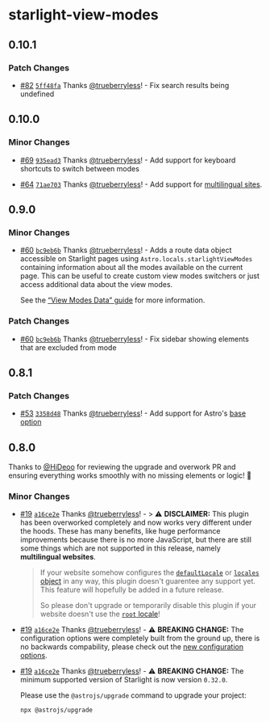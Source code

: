 # starlight-view-modes

## 0.10.1

### Patch Changes

- [#82](https://github.com/trueberryless-org/starlight-view-modes/pull/82) [`5ff48fa`](https://github.com/trueberryless-org/starlight-view-modes/commit/5ff48fac8c6ac5ef4c717b2c8ee1d77bf6179f52) Thanks [@trueberryless](https://github.com/trueberryless)! - Fix search results being undefined

## 0.10.0

### Minor Changes

- [#69](https://github.com/trueberryless-org/starlight-view-modes/pull/69) [`935ead3`](https://github.com/trueberryless-org/starlight-view-modes/commit/935ead36c5b5212bdc1bcbb058d1d2fbdbed4bf0) Thanks [@trueberryless](https://github.com/trueberryless)! - Add support for keyboard shortcuts to switch between modes

- [#64](https://github.com/trueberryless-org/starlight-view-modes/pull/64) [`71ae703`](https://github.com/trueberryless-org/starlight-view-modes/commit/71ae703f88d9e1a65e02822e67f68ce9b34e157a) Thanks [@trueberryless](https://github.com/trueberryless)! - Add support for [multilingual sites](https://starlight.astro.build/guides/i18n/).

## 0.9.0

### Minor Changes

- [#60](https://github.com/trueberryless-org/starlight-view-modes/pull/60) [`bc9eb6b`](https://github.com/trueberryless-org/starlight-view-modes/commit/bc9eb6b31f7f2b22ac52bdc95d28aa448df5141d) Thanks [@trueberryless](https://github.com/trueberryless)! - Adds a route data object accessible on Starlight pages using `Astro.locals.starlightViewModes` containing information about all the modes available on the current page. This can be useful to create custom view modes switchers or just access additional data about the view modes.

  See the [“View Modes Data” guide](https://starlight-view-modes.netlify.app/view-modes-data/) for more information.

### Patch Changes

- [#60](https://github.com/trueberryless-org/starlight-view-modes/pull/60) [`bc9eb6b`](https://github.com/trueberryless-org/starlight-view-modes/commit/bc9eb6b31f7f2b22ac52bdc95d28aa448df5141d) Thanks [@trueberryless](https://github.com/trueberryless)! - Fix sidebar showing elements that are excluded from mode

## 0.8.1

### Patch Changes

- [#53](https://github.com/trueberryless-org/starlight-view-modes/pull/53) [`3358d48`](https://github.com/trueberryless-org/starlight-view-modes/commit/3358d480efa95c4d5c9c91d33abd7e6a2f3c3292) Thanks [@trueberryless](https://github.com/trueberryless)! - Add support for Astro's [base option](https://docs.astro.build/en/reference/configuration-reference/#base)

## 0.8.0

Thanks to [@HiDeoo](https://github.com/HiDeoo) for reviewing the upgrade and overwork PR and ensuring everything works smoothly with no missing elements or logic! 🚀

### Minor Changes

- [#19](https://github.com/trueberryless-org/starlight-view-modes/pull/19) [`a16ce2e`](https://github.com/trueberryless-org/starlight-view-modes/commit/a16ce2ecafcdb557402b7390ae2531a84de03554) Thanks [@trueberryless](https://github.com/trueberryless)! - > ⚠️ **DISCLAIMER:** This plugin has been overworked completely and now works very different under the hoods. These has many benefits, like huge performance improvements because there is no more JavaScript, but there are still some things which are not supported in this release, namely **multilingual websites**.

  > If your website somehow configures the [`defaultLocale`](https://starlight.astro.build/reference/configuration/#defaultlocale) or [`locales` object](https://starlight.astro.build/reference/configuration/#locales) in any way, this plugin doesn't guarentee any support yet. This feature will hopefully be added in a future release.
  >
  > So please don't upgrade or temporarily disable this plugin if your website doesn't use the [`root` locale](https://starlight.astro.build/reference/configuration/#root-locale)!

- [#19](https://github.com/trueberryless-org/starlight-view-modes/pull/19) [`a16ce2e`](https://github.com/trueberryless-org/starlight-view-modes/commit/a16ce2ecafcdb557402b7390ae2531a84de03554) Thanks [@trueberryless](https://github.com/trueberryless)! - ⚠️ **BREAKING CHANGE:** The configuration options were completely built from the ground up, there is no backwards compability, please check out the [new configuration options](https://starlight-view-modes.trueberryless.org/configuration/).

- [#19](https://github.com/trueberryless-org/starlight-view-modes/pull/19) [`a16ce2e`](https://github.com/trueberryless-org/starlight-view-modes/commit/a16ce2ecafcdb557402b7390ae2531a84de03554) Thanks [@trueberryless](https://github.com/trueberryless)! - ⚠️ **BREAKING CHANGE:** The minimum supported version of Starlight is now version `0.32.0`.

  Please use the `@astrojs/upgrade` command to upgrade your project:

  ```sh
  npx @astrojs/upgrade
  ```
